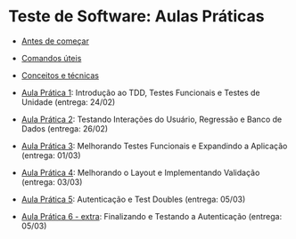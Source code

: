 # Teste de Software: Aulas Práticas

- [Antes de começar](antes.md)
- [Comandos úteis](comandos-uteis.md)
- [Conceitos e técnicas](conceitos.md)


- [Aula Prática 1](aula1.md): Introdução ao TDD, Testes Funcionais e Testes de Unidade (entrega: 24/02)

- [Aula Prática 2](aula2.md): Testando Interações do Usuário, Regressão e Banco de Dados (entrega: 26/02)

- [Aula Prática 3](aula3.md): Melhorando Testes Funcionais e Expandindo a Aplicação (entrega: 01/03)

- [Aula Prática 4](aula4.md): Melhorando o Layout e Implementando Validação (entrega: 03/03)

- [Aula Prática 5](aula5.md): Autenticação e Test Doubles (entrega: 05/03)

- [Aula Prática 6 - extra](aula6.md): Finalizando e Testando a Autenticação (entrega: 05/03)
